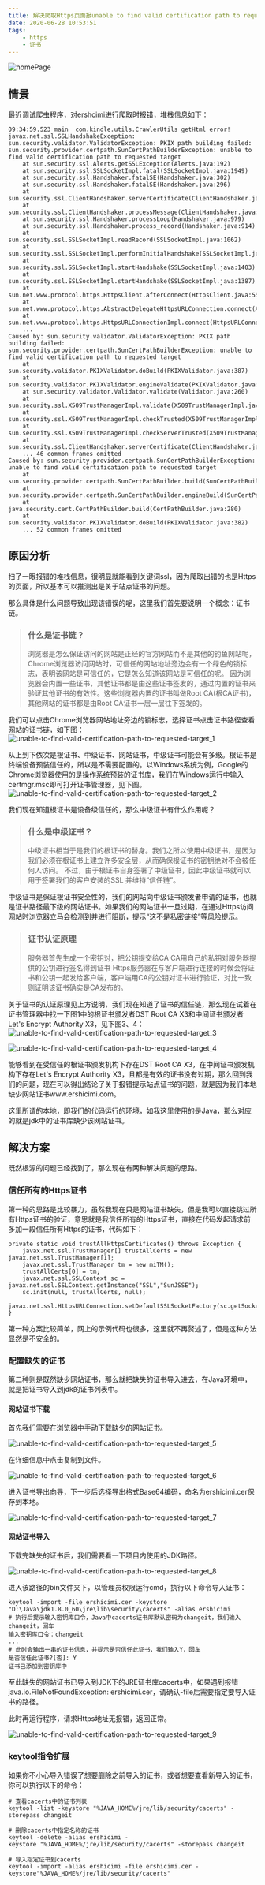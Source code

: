 ```yaml
---
title: 解决爬取Https页面报unable to find valid certification path to requested target的问题
date: 2020-06-28 10:53:51
tags:
    - https
    - 证书
---
```

![homePage](/upload/homePage/20200628154000.jpg)
<!--more-->

## 情景
最近调试爬虫程序，对[ershcimi](https://www.ershicimi.com/)进行爬取时报错，堆栈信息如下：

```
09:34:59.523 main  com.kindle.utils.CrawlerUtils getHtml error!
javax.net.ssl.SSLHandshakeException: sun.security.validator.ValidatorException: PKIX path building failed: sun.security.provider.certpath.SunCertPathBuilderException: unable to find valid certification path to requested target
	at sun.security.ssl.Alerts.getSSLException(Alerts.java:192)
	at sun.security.ssl.SSLSocketImpl.fatal(SSLSocketImpl.java:1949)
	at sun.security.ssl.Handshaker.fatalSE(Handshaker.java:302)
	at sun.security.ssl.Handshaker.fatalSE(Handshaker.java:296)
	at sun.security.ssl.ClientHandshaker.serverCertificate(ClientHandshaker.java:1509)
	at sun.security.ssl.ClientHandshaker.processMessage(ClientHandshaker.java:216)
	at sun.security.ssl.Handshaker.processLoop(Handshaker.java:979)
	at sun.security.ssl.Handshaker.process_record(Handshaker.java:914)
	at sun.security.ssl.SSLSocketImpl.readRecord(SSLSocketImpl.java:1062)
	at sun.security.ssl.SSLSocketImpl.performInitialHandshake(SSLSocketImpl.java:1375)
	at sun.security.ssl.SSLSocketImpl.startHandshake(SSLSocketImpl.java:1403)
	at sun.security.ssl.SSLSocketImpl.startHandshake(SSLSocketImpl.java:1387)
	at sun.net.www.protocol.https.HttpsClient.afterConnect(HttpsClient.java:559)
	at sun.net.www.protocol.https.AbstractDelegateHttpsURLConnection.connect(AbstractDelegateHttpsURLConnection.java:185)
	at sun.net.www.protocol.https.HttpsURLConnectionImpl.connect(HttpsURLConnectionImpl.java:153)
	...
Caused by: sun.security.validator.ValidatorException: PKIX path building failed: sun.security.provider.certpath.SunCertPathBuilderException: unable to find valid certification path to requested target
	at sun.security.validator.PKIXValidator.doBuild(PKIXValidator.java:387)
	at sun.security.validator.PKIXValidator.engineValidate(PKIXValidator.java:292)
	at sun.security.validator.Validator.validate(Validator.java:260)
	at sun.security.ssl.X509TrustManagerImpl.validate(X509TrustManagerImpl.java:324)
	at sun.security.ssl.X509TrustManagerImpl.checkTrusted(X509TrustManagerImpl.java:229)
	at sun.security.ssl.X509TrustManagerImpl.checkServerTrusted(X509TrustManagerImpl.java:124)
	at sun.security.ssl.ClientHandshaker.serverCertificate(ClientHandshaker.java:1491)
	... 46 common frames omitted
Caused by: sun.security.provider.certpath.SunCertPathBuilderException: unable to find valid certification path to requested target
	at sun.security.provider.certpath.SunCertPathBuilder.build(SunCertPathBuilder.java:141)
	at sun.security.provider.certpath.SunCertPathBuilder.engineBuild(SunCertPathBuilder.java:126)
	at java.security.cert.CertPathBuilder.build(CertPathBuilder.java:280)
	at sun.security.validator.PKIXValidator.doBuild(PKIXValidator.java:382)
	... 52 common frames omitted
```

## 原因分析
扫了一眼报错的堆栈信息，很明显就能看到关键词ssl，因为爬取出错的也是Https的页面，所以基本可以推测出是关于站点证书的问题。

那么具体是什么问题导致出现该错误的呢，这里我们首先要说明一个概念：证书链。

> ### 什么是证书链？
> 浏览器是怎么保证访问的网站是正经的官方网站而不是其他的钓鱼网站呢，Chrome浏览器访问网站时，可信任的网站地址旁边会有一个绿色的锁标志，表明该网站是可信任的，它是怎么知道该网站是可信任的呢。
> 因为浏览器会内置一些证书，其他证书都是由这些证书签发的，通过内置的证书来验证其他证书的有效性。这些浏览器内置的证书叫做Root CA(根CA证书)，其他网站的证书都是由Root CA证书一层一层往下签发的。

我们可以点击Chrome浏览器网站地址旁边的锁标志，选择证书点击证书路径查看网站的证书链，如下图：
![unable-to-find-valid-certification-path-to-requested-target_1](/upload/ssl/unable-to-find-valid-certification-path-to-requested-target_1.png)

从上到下依次是根证书、中级证书、网站证书，中级证书可能会有多级。根证书是终端设备预装信任的，所以是不需要配置的。以Windows系统为例，Google的Chrome浏览器使用的是操作系统预装的证书库，我们在Windows运行中输入certmgr.msc即可打开证书管理器，见下图。
![unable-to-find-valid-certification-path-to-requested-target_2](/upload/ssl/unable-to-find-valid-certification-path-to-requested-target_2.png)

我们现在知道根证书是设备级信任的，那么中级证书有什么作用呢？

> ### 什么是中级证书？
> 中级证书相当于是我们的根证书的替身。我们之所以使用中级证书，是因为我们必须在根证书上建立许多安全层，从而确保根证书的密钥绝对不会被任何人访问。
> 不过，由于根证书自身签署了中级证书，因此中级证书就可以用于签署我们的客户安装的SSL 并维持“信任链”。

中级证书是保证根证书安全性的，我们的网站向中级证书颁发者申请的证书，也就是证书路径最下级的网站证书。如果我们的网站证书一旦过期，在通过Https访问网站时浏览器立马会检测到并进行阻断，提示“这不是私密链接”等风险提示。

> ### 证书认证原理
> 服务器首先生成一个密钥对，把公钥提交给CA
> CA用自己的私钥对服务器提供的公钥进行签名得到证书
> Https服务器在与客户端进行连接的时候会将证书和公钥一起发给客户端，客户端用CA的公钥对证书进行验证，对比一致则证明该证书确实是CA发布的。
  
关于证书的认证原理见上方说明，我们现在知道了证书的信任链，那么现在试着在证书管理器中找一下图1中的根证书颁发者DST Root CA X3和中间证书颁发者Let's Encrypt Authority X3，见下图3、4：
![unable-to-find-valid-certification-path-to-requested-target_3](/upload/ssl/unable-to-find-valid-certification-path-to-requested-target_3.png)

![unable-to-find-valid-certification-path-to-requested-target_4](/upload/ssl/unable-to-find-valid-certification-path-to-requested-target_4.png)

能够看到在受信任的根证书颁发机构下存在DST Root CA X3，在中间证书颁发机构下存在Let's Encrypt Authority X3，且都是有效的证书没有过期，那么回到我们的问题，现在可以得出结论了关于报错提示站点证书的问题，就是因为我们本地缺少网站证书www.ershicimi.com。

这里所谓的本地，即我们的代码运行的环境，如我这里使用的是Java，那么对应的就是jdk中的证书库缺少该网站证书。

## 解决方案
既然根源的问题已经找到了，那么现在有两种解决问题的思路。

### 信任所有的Https证书
第一种的思路是比较暴力，虽然我现在只是网站证书缺失，但是我可以直接跳过所有Https证书的验证，意思就是我信任所有的Https证书，直接在代码发起请求前多加一段信任所有Https的证书，代码如下：

```
private static void trustAllHttpsCertificates() throws Exception {
    javax.net.ssl.TrustManager[] trustAllCerts = new javax.net.ssl.TrustManager[1];
    javax.net.ssl.TrustManager tm = new miTM();
    trustAllCerts[0] = tm;
    javax.net.ssl.SSLContext sc = javax.net.ssl.SSLContext.getInstance("SSL","SunJSSE");
    sc.init(null, trustAllCerts, null);
    javax.net.ssl.HttpsURLConnection.setDefaultSSLSocketFactory(sc.getSocketFactory());
}
```

第一种方案比较简单，网上的示例代码也很多，这里就不再赘述了，但是这种方法显然是不安全的。

### 配置缺失的证书

第二种则是既然缺少网站证书，那么就把缺失的证书导入进去，在Java环境中，就是把证书导入到jdk的证书列表中。

#### 网站证书下载

首先我们需要在浏览器中手动下载缺少的网站证书。

![unable-to-find-valid-certification-path-to-requested-target_5](/upload/ssl/unable-to-find-valid-certification-path-to-requested-target_5.png)

在详细信息中点击复制到文件。

![unable-to-find-valid-certification-path-to-requested-target_6](/upload/ssl/unable-to-find-valid-certification-path-to-requested-target_6.png)

进入证书导出向导，下一步后选择导出格式Base64编码，命名为ershicimi.cer保存到本地。

![unable-to-find-valid-certification-path-to-requested-target_7](/upload/ssl/unable-to-find-valid-certification-path-to-requested-target_7.png)

#### 网站证书导入

下载完缺失的证书后，我们需要看一下项目内使用的JDK路径。

![unable-to-find-valid-certification-path-to-requested-target_8](/upload/ssl/unable-to-find-valid-certification-path-to-requested-target_8.png)

进入该路径的bin文件夹下，以管理员权限运行cmd，执行以下命令导入证书：
```
keytool -import -file ershicimi.cer -keystore "D:\Java\jdk1.8.0_60\jre\lib\security\cacerts" -alias ershicimi
# 执行后提示输入密钥库口令，Java中cacerts证书库默认密码为changeit，我们输入changeit，回车
输入密钥库口令：changeit
...
# 此时会输出一串的证书信息，并提示是否信任此证书，我们输入Y，回车
是否信任此证书?[否]: Y
证书已添加到密钥库中
```

至此缺失的网站证书已导入到JDK下的JRE证书库cacerts中，如果遇到报错java.io.FileNotFoundException: ershicimi.cer，请确认-file后需要指定要导入证书的路径。

此时再运行程序，请求Https地址无报错，返回正常。

![unable-to-find-valid-certification-path-to-requested-target_9](/upload/ssl/unable-to-find-valid-certification-path-to-requested-target_9.png)

### keytool指令扩展
如果你不小心导入错误了想要删除之前导入的证书，或者想要查看新导入的证书，你可以执行以下的命令：

```
# 查看cacerts中的证书列表
keytool -list -keystore "%JAVA_HOME%/jre/lib/security/cacerts" -storepass changeit

# 删除cacerts中指定名称的证书
keytool -delete -alias ershicimi -keystore "%JAVA_HOME%/jre/lib/security/cacerts" -storepass changeit

# 导入指定证书到cacerts
keytool -import -alias ershicimi -file ershicimi.cer -keystore"%JAVA_HOME%/jre/lib/security/cacerts"
```